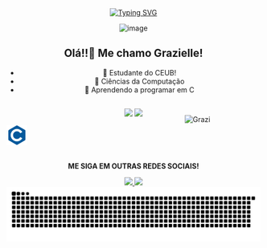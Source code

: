 <div align="center">
  <a href="https://git.io/typing-svg">
    <img src="https://readme-typing-svg.demolab.com?font=Fira+Code&weight=500&size=22&pause=1000&color=FF00F6&center=true&vCenter=true&random=false&width=524&lines=%E2%8A%B9+Welcome+to+my+profile!+%CB%99%E1%B5%95%CB%99+%E2%8A%B9+" alt="Typing SVG">
  </a>
  
![image](https://github.com/user-attachments/assets/99f9cac4-e8d1-41da-bfa1-6ca6e0575a7b)


## Olá!!👋 Me chamo Grazielle!

- 🔭 Estudante do CEUB!
- 🌱 Ciências da Computação
- 🤔 Aprendendo a programar em C

##
</div>
  
<p align="center">
  <img width="48%" src="https://github-readme-stats.vercel.app/api?username=graziessantos&show_icons=true&theme=synthwave&include_all_commits=true&count_private=true"/>
  <img width="48%" src="https://github-readme-stats.vercel.app/api/top-langs/?username=graziessantos&layout=compact&langs_count=6&theme=synthwave"/>
</p>


<img src="https://raw.githubusercontent.com/devicons/devicon/master/icons/c/c-plain.svg" width="40" height="40"/>

<img src="https://github.com/user-attachments/assets/3af8613f-44ca-4375-90f2-188524819cb9" alt="Grazi" width="150" align="right" style="margin-top: -20px;">

## 
 <p align="center"><strong>ME SIGA EM OUTRAS REDES SOCIAIS!</strong></p>                

<div align="center">
<a href="mailto:grazie.santoss467@gmail.com">
  <img src="https://img.shields.io/badge/-Gmail-%23EA4335?style=for-the-badge&logo=gmail&logoColor=white" target="_blank">
</a>
<a href="https://www.linkedin.com/in/grazielle-santana-dos-santos-24149b362/" target="_blank">
  <img src="https://img.shields.io/badge/-LinkedIn-%230077B5?style=for-the-badge&logo=linkedin&logoColor=white" target="_blank">
</a>
</div>

<picture align="center">
  <source media="(prefers-color-scheme: dark)" srcset="https://raw.githubusercontent.com/graziessantos/graziessantos/output/github-contribution-grid-snake-dark.svg">
  <source media="(prefers-color-scheme: light)" srcset="https://raw.githubusercontent.com/graziessantos/graziessantos/output/github-contribution-grid-snake-dark.svg">
  <img align="center" alt="github contribution grid snake animation" src="https://raw.githubusercontent.com/graziessantos/graziessantos/output/github-contribution-grid-snake.svg">
</picture>
